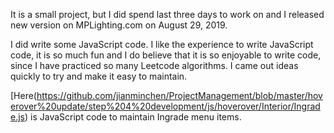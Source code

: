 It is a small project, but I did spend last three days to work on and I released new version on MPLighting.com on August 29, 2019. 

I did write some JavaScript code. I like the experience to write JavaScript code, it is so much fun and I do believe that it is so enjoyable to write code, since I have practiced so many Leetcode algorithms. I came out ideas quickly to try and make it easy to maintain. 

[Here(https://github.com/jianminchen/ProjectManagement/blob/master/hoverover%20update/step%204%20development/js/hoverover/Interior/Ingrade.js) is JavaScript code to maintain Ingrade menu items. 
